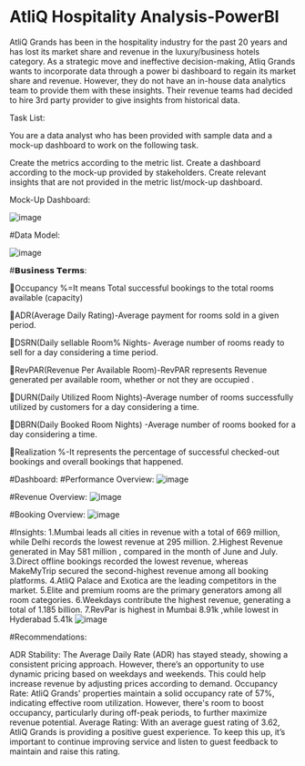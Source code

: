 # AtliQ Hospitality Analysis-PowerBI

AtliQ Grands has been in the hospitality industry for the past 20 years and has lost its market share and revenue in the luxury/business hotels category. As a strategic move and ineffective decision-making, Atliq Grands wants to incorporate data through a power bi dashboard to regain its market share and revenue. However, they do not have an in-house data analytics team to provide them with these insights. Their revenue teams had decided to hire 3rd party provider to give insights from historical data.

Task List:

You are a data analyst who has been provided with sample data and a mock-up dashboard to work on the following task.

Create the metrics according to the metric list.
Create a dashboard according to the mock-up provided by stakeholders.
Create relevant insights that are not provided in the metric list/mock-up dashboard.

Mock-Up Dashboard:

![image](https://github.com/user-attachments/assets/5cabb3cf-a379-4148-9a5a-f691cea59b25)

#Data Model:

![image](https://github.com/user-attachments/assets/adec801c-450a-44e3-b1f2-4a28e2ff3553)

#𝗕𝘂𝘀𝗶𝗻𝗲𝘀𝘀 𝗧𝗲𝗿𝗺𝘀:

📌Occupancy %=It means Total successful bookings to the total rooms available (capacity)

📌ADR(Average Daily Rating)-Average payment for rooms sold in a given period.

📌DSRN(Daily sellable Room% Nights- Average number of rooms ready to sell for a day considering a time period.

📌RevPAR(Revenue Per Available Room)-RevPAR represents Revenue generated per available room, whether or not they are occupied .

📌DURN(Daily Utilized Room Nights)-Average number of rooms successfully utilized by customers for a day considering a time.

📌DBRN(Daily Booked Room Nights) -Average number of rooms booked for a day considering a time.

📌Realization %-It represents the percentage of successful checked-out bookings and overall bookings that happened.



#Dashboard:
#Performance Overview:
![image](https://github.com/user-attachments/assets/1f56672d-9dfc-432e-88ea-5ea250f5fe2d)

#Revenue Overview:
![image](https://github.com/user-attachments/assets/b7560f6f-f082-4633-b22b-35ffbc7eaa57)

#Booking Overview:
![image](https://github.com/user-attachments/assets/d62dbf0c-606c-4edb-a195-f0685e18c486)

#Insights:
1.Mumbai leads all cities in revenue with a total of 669 million, while Delhi records the lowest revenue at 295 million.
2.Highest Revenue generated in  May 581 million , compared in the month of June and July.
3.Direct offline bookings recorded the lowest revenue, whereas MakeMyTrip secured the second-highest revenue among all booking platforms.
4.AtliQ Palace and Exotica are the leading competitors in the market.
5.Elite and premium rooms are the primary generators among all  room categories.
6.Weekdays contribute the highest revenue, generating a total of 1.185 billion.
7.RevPar is highest in Mumbai  8.91k ,while  lowest in Hyderabad 5.41k
![image](https://github.com/user-attachments/assets/4648620f-8073-40e5-9d26-7d7245ffc1d4)

#Recommendations:

ADR Stability: The Average Daily Rate (ADR) has stayed steady, showing a consistent pricing approach. However, there’s an opportunity to use dynamic pricing based on weekdays and weekends. This could help increase revenue by adjusting prices according to demand.
Occupancy Rate: AtliQ Grands' properties maintain a solid occupancy rate of 57%, indicating effective room utilization. However, there's room to boost occupancy, particularly during off-peak periods, to further maximize revenue potential.
Average Rating: With an average guest rating of 3.62, AtliQ Grands is providing a positive guest experience. To keep this up, it’s important to continue improving service and listen to guest feedback to maintain and raise this rating.











